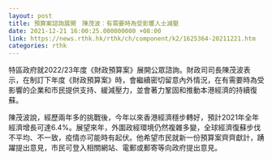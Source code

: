 ```yaml
---
layout: post
title: 預算案諮詢展開　陳茂波︰有需要時為受影響人士減壓
date: 2021-12-21 16:00:25.000000000 +08:00
link: https://news.rthk.hk/rthk/ch/component/k2/1625364-20211221.htm
categories: rthk
---
```


特區政府就2022/23年度《財政預算案》展開公眾諮詢。財政司司長陳茂波表示，在制訂下年度《財政預算案》時，會繼續密切留意內外情況，在有需要時為受影響的企業和市民提供支持、緩減壓力，並會著力鞏固和推動本港經濟的持續復蘇。

陳茂波說，經歷兩年多的挑戰後，今年以來香港經濟穩步轉好，預計2021年全年經濟增長可達6.4%。展望來年，外圍政經環境仍然複雜多變，全球經濟復蘇步伐不平均、不一致，疫情亦可能時有起伏。他希望市民就新一份預算案齊齊獻計，踴躍提出意見，市民可登入相關網站、電郵或郵寄等向政府提出意見。
